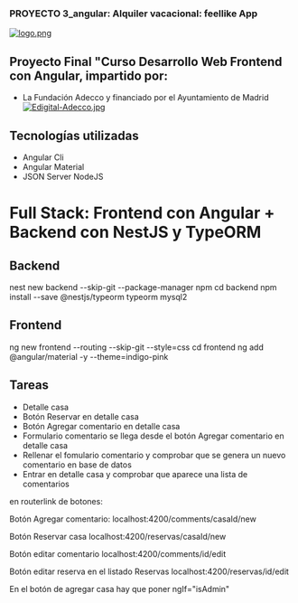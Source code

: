 ### PROYECTO 3_angular: Alquiler  vacacional: feellike App

[![logo.png](https://i.postimg.cc/pTdMLHSY/logo.png)](https://postimg.cc/nsNP36pC)

## Proyecto Final "Curso Desarrollo Web Frontend con Angular, impartido por:

  * La Fundación Adecco y financiado por el Ayuntamiento de Madrid
    [![Edigital-Adecco.jpg](https://i.postimg.cc/kgzTbczV/Edigital-Adecco.jpg)](https://postimg.cc/YvNNc1pk)

## Tecnologías utilizadas

  * Angular Cli
  * Angular Material
  * JSON Server NodeJS



# Full Stack: Frontend con Angular + Backend con NestJS y TypeORM

## Backend

nest new backend --skip-git --package-manager npm
cd backend
npm install --save @nestjs/typeorm typeorm mysql2

## Frontend

ng new frontend --routing --skip-git --style=css
cd frontend
ng add @angular/material -y --theme=indigo-pink


## Tareas

* Detalle casa 
* Botón Reservar en detalle casa
* Botón Agregar comentario en detalle casa
* Formulario comentario se llega desde el botón Agregar comentario en detalle casa
* Rellenar el fomulario comentario y comprobar que se genera un nuevo comentario en base de datos
* Entrar en detalle casa y comprobar que aparece una lista de comentarios

en routerlink de botones:

Botón Agregar comentario:
localhost:4200/comments/casaId/new

Botón Reservar casa
localhost:4200/reservas/casaId/new

Botón editar comentario
localhost:4200/comments/id/edit

Botón editar reserva en el listado Reservas
localhost:4200/reservas/id/edit

En el botón de agregar casa hay que poner ngIf="isAdmin"
